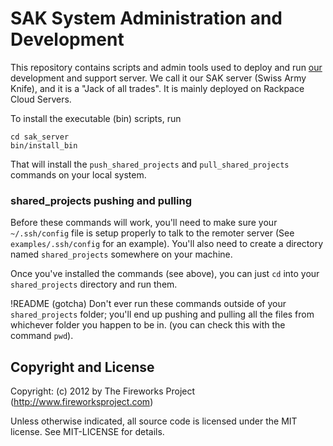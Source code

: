 SAK System Administration and Development
=========================================

This repository contains scripts and admin tools used to deploy and run
[our](http://www.fireworksproject.com) development and support server.  We call
it our SAK server (Swiss Army Knife), and it is a "Jack of all trades". It is
mainly deployed on Rackpace Cloud Servers.

To install the executable (bin) scripts, run

    cd sak_server
    bin/install_bin

That will install the `push_shared_projects` and `pull_shared_projects` commands on your local system.

### shared_projects pushing and pulling

Before these commands will work, you'll need to make sure your `~/.ssh/config`
file is setup properly to talk to the remoter server (See
`examples/.ssh/config` for an example).  You'll also need to create a directory
named `shared_projects` somewhere on your machine.

Once you've installed the commands (see above), you can just `cd` into your `shared_projects` directory and run them.

!README (gotcha) Don't ever run these commands outside of your
`shared_projects` folder; you'll end up pushing and pulling all the files from
whichever folder you happen to be in. (you can check this with the command
`pwd`).

Copyright and License
---------------------
Copyright: (c) 2012 by The Fireworks Project (http://www.fireworksproject.com)

Unless otherwise indicated, all source code is licensed under the MIT license. See MIT-LICENSE for details.
